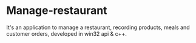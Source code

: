 # Manage-restaurant
It's an application to manage a restaurant, recording products, meals and customer orders, developed in win32 api &amp; c++.
